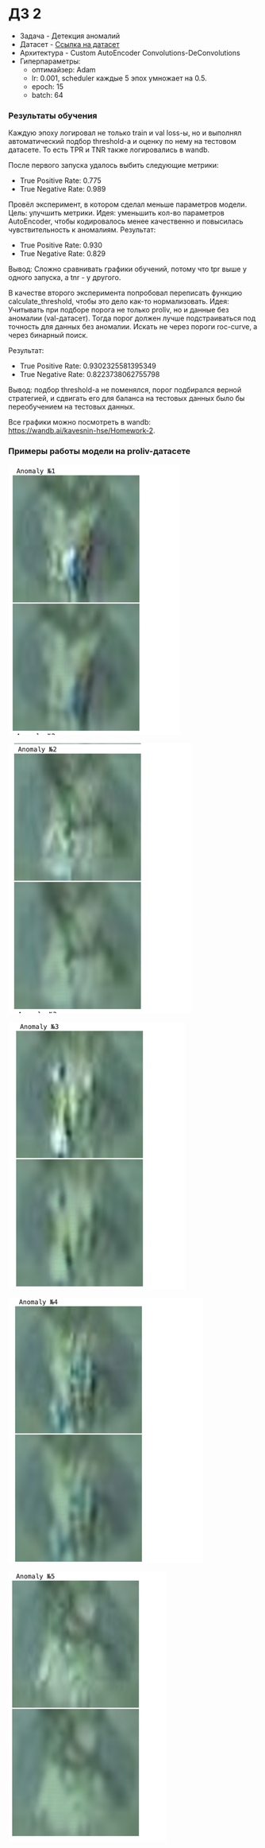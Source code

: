 # ДЗ 2
- Задача - Детекция аномалий
- Датасет - [Ссылка на датасет](https://drive.google.com/file/d/1DHuQ3DBsgab6NtZIZfAKUHS2rW3-vmtb/view)
- Архитектура - Custom AutoEncoder Convolutions-DeConvolutions
- Гиперпараметры:
  - оптимайзер: Adam 
  - lr: 0.001, scheduler каждые 5 эпох умножает на 0.5.
  - epoch: 15
  - batch: 64

### Результаты обучения
Каждую эпоху логировал не только train и val loss-ы, но и выполнял
автоматический подбор threshold-а и оценку по нему на тестовом датасете.
То есть TPR и TNR также логировались в wandb. 

После первого запуска удалось выбить следующие метрики:
  - True Positive Rate: 0.775
  - True Negative Rate: 0.989

Провёл эксперимент, в котором сделал меньше параметров модели. 
Цель: улучшить метрики.
Идея: уменьшить кол-во параметров AutoEncoder, чтобы кодировалось менее качественно и повысилась чувствительность к аномалиям.
Результат:
  - True Positive Rate: 0.930
  - True Negative Rate: 0.829

Вывод: Сложно сравнивать графики обучений, потому что tpr выше у одного запуска, а tnr - у другого. 

В качестве второго эксперимента попробовал переписать функцию calculate_threshold, чтобы это дело как-то нормализовать.
Идея: Учитывать при подборе порога не только proliv, но и данные без аномалии (val-датасет). 
Тогда порог должен лучше подстраиваться под точность для данных без аномалии. 
Искать не через пороги roc-curve, а через бинарный поиск.

Результат:
  - True Positive Rate: 0.9302325581395349
  - True Negative Rate: 0.8223738062755798

Вывод: подбор threshold-а не поменялся, порог подбирался верной стратегией, 
и сдвигать его для баланса на тестовых данных было бы переобучением на тестовых данных.


Все графики можно посмотреть в wandb:\
https://wandb.ai/kavesnin-hse/Homework-2.


### Примеры работы модели на proliv-датасете

![img.png](img.png)

![img_1.png](img_1.png)

![img_2.png](img_2.png)

![img_3.png](img_3.png)

![img_4.png](img_4.png)
